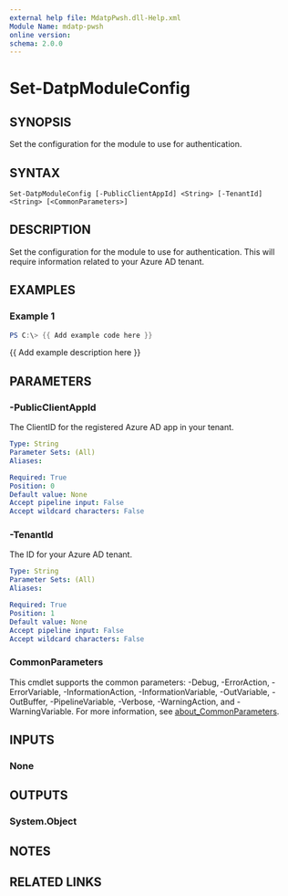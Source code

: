 ```yaml
---
external help file: MdatpPwsh.dll-Help.xml
Module Name: mdatp-pwsh
online version:
schema: 2.0.0
---
```


# Set-DatpModuleConfig

## SYNOPSIS
Set the configuration for the module to use for authentication.

## SYNTAX

```
Set-DatpModuleConfig [-PublicClientAppId] <String> [-TenantId] <String> [<CommonParameters>]
```

## DESCRIPTION
Set the configuration for the module to use for authentication. This will require information related to your Azure AD tenant.

## EXAMPLES

### Example 1
```powershell
PS C:\> {{ Add example code here }}
```

{{ Add example description here }}

## PARAMETERS

### -PublicClientAppId
The ClientID for the registered Azure AD app in your tenant.

```yaml
Type: String
Parameter Sets: (All)
Aliases:

Required: True
Position: 0
Default value: None
Accept pipeline input: False
Accept wildcard characters: False
```

### -TenantId
The ID for your Azure AD tenant.

```yaml
Type: String
Parameter Sets: (All)
Aliases:

Required: True
Position: 1
Default value: None
Accept pipeline input: False
Accept wildcard characters: False
```

### CommonParameters
This cmdlet supports the common parameters: -Debug, -ErrorAction, -ErrorVariable, -InformationAction, -InformationVariable, -OutVariable, -OutBuffer, -PipelineVariable, -Verbose, -WarningAction, and -WarningVariable. For more information, see [about_CommonParameters](http://go.microsoft.com/fwlink/?LinkID=113216).

## INPUTS

### None

## OUTPUTS

### System.Object
## NOTES

## RELATED LINKS
